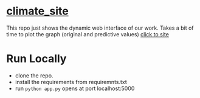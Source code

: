 # [climate_site](https://climate-site-1.onrender.com/) 
This repo just shows the dynamic web interface of our work. Takes a bit of time to plot the graph (original and predictive values) [click to site](https://climate-site-1.onrender.com/)

# Run Locally
- clone the repo.
- install the requirements from requiremnts.txt
- run `python app.py`
opens at port localhost:5000
